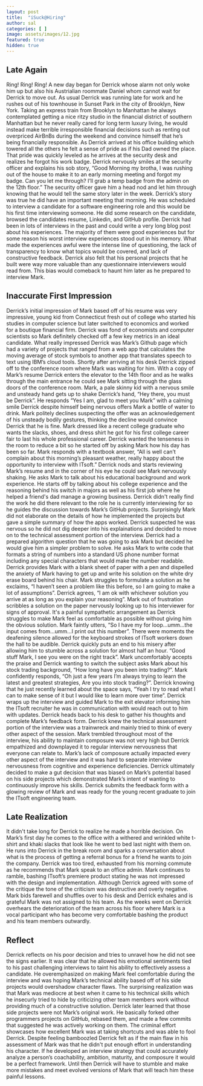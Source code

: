 ```yaml
---
layout: post
title:  "iSuck@Hiring"
author: sal
categories: [ ]
image: assets/images/12.jpg
featured: true
hidden: true
---
```


## Late Again

Ring! Ring! Ring! A new day began for Derrick whose alarm not only woke him up but also his Austrialian roommate Daniel whom cannot wait for Derrick to move out. As usual Derrick was running late for work and he rushes out of his townhouse in Sunset Park in the city of Brooklyn, New York. Taking an express train from Brooklyn to Manhattan he always contemplated getting a nice ritzy studio in the financial district of southern Manhattan but he never really cared for long term luxury living, he would instead make terrible irresponsible financial decisions such as renting out overpriced AirBnBs during the weekend and convince himself that he’s being financially responsible. As Derrick arrived at his office building which towered all the others he felt a sense of pride as if his Dad owned the place. That pride was quickly leveled as he arrives at the security desk and realizes he forgot his work badge. Derrick nervously smiles at the security officer and explains his sob story, “Good Morning my brotha, I was rushing out of the house to make it to an early morning meeting and forgot my badge. Can you let me through? I’ll grab a temp badge from the admin on the 12th floor.” The security officer gave him a head nod and let him through knowing that he would tell the same story later in the week. Derrick’s story was true he did have an important meeting that morning. He was scheduled to interview a candidate for a software engineering role and this would be his first time interviewing someone. He did some research on the candidate, browsed the candidates resume, Linkedin, and GitHub profile. Derrick had been in lots of interviews in the past and could write a very long blog post about his experiences. The majority of them were good experiences but for some reason his worst interview experiences stood out in his memory. What made the experiences awful were the intense line of questioning, the lack of transparency to know what topics would be covered, and lack of constructive feedback. Derrick also felt that his personal projects that he built were way more valuable than any questionnaire interviewers would read from. This bias would comeback to haunt him later as he prepared to interview Mark. 

## Inaccurate First Impression

Derrick’s initial impression of Mark based off of his resume was very impressive, young kid from Connecticut fresh out of college who started his studies in computer science but later switched to economics and worked for a boutique financial firm. Derrick was fond of economists and computer scientists so Mark definitely checked off a few key metrics in an ideal candidate. What really impressed Derrick was Mark’s Github page which had a variety of projects that ranged from a web app that calculates the moving average of stock symbols to another app that translates speech to text using IBM’s cloud tools. Shortly after arriving at his desk Derrick zipped off to the conference room where Mark was waiting for him. With a copy of Mark’s resume Derrick enters the elevator to the 14th floor and as he walks through the main entrance he could see Mark sitting through the glass doors of the conference room. Mark, a pale skinny kid with a nervous smile and unsteady hand gets up to shake Derrick’s hand, “Hey there, you must be Derrick”. He responds “Yes I am, glad to meet you Mark” with a calming smile Derrick despite himself being nervous offers Mark a bottle of water to drink. Mark politely declines suspecting the offer was an acknowledgement of his unsteady bodily gestures, thinking the decline would convince Derrick that he is fine. Mark dressed like a recent college graduate who wants the slacks, shoes, and dress shirt he got for his first college career fair to last his whole professional career. Derrick wanted the tenseness in the room to reduce a bit so he started off by asking Mark how his day has been so far. Mark responds with a textbook answer, “All is well can’t complain about this morning’s pleasant weather, really happy about the opportunity to interview with ITsoft.” Derrick nods and starts reviewing Mark’s resume and in the corner of his eye he could see Mark nervously shaking. He asks Mark to talk about his educational background and work experience. He starts off by talking about his college experience and the reasoning behind his switch in majors as well as his first job where he helped a friend's dad manage a growing business. Derrick didn't really find the work he did there relevant to the role he is currently interviewing for so he guides the discussion towards Mark’s GitHub projects. Surprisingly Mark did not elaborate on the details of how he implemented the projects but gave a simple summary of how the apps worked. Derrick suspected he was nervous so he did not dig deeper into his explainations and decided to move on to the technical assessment portion of the interview. Derrick had a prepared algorithm question that he was going to ask Mark but decided he would give him a simpler problem to solve. He asks Mark to write code that formats a string of numbers into a standard US phone number format including any special characters that would make the number readable. Derrick provides Mark with a blank sheet of paper with a pen and dispelled the anxiety of Mark having to get up and write his solution on the white dry erase board behind his chair. Mark struggles to formulate a solution as he exclaims, “I haven’t seen a problem like this before, so I am going to make a lot of assumptions”. Derrick agrees, “I am ok with whichever solution you arrive at as long as you explain your reasoning”. Mark out of frustration scribbles a solution on the paper nervously looking up to his interviewer for signs of approval. It's a painful sympathetic arrangement as Derrick struggles to make Mark feel as comfortable as possible without giving him the obvious solution. Mark faintly utters, “So I have my for loop...umm...the input comes from...umm...I print out this number”. There were moments the deafening silence allowed for the keyboard strokes of ITsoft workers down the hall to be audible. Derrick quickly puts an end to his misery after allowing him to stumble across a solution for almost half an hour. “Good stuff Mark, I see you were on the right track”. Mark uncomfortably accepts the praise and Derrick wanting to switch the subject asks Mark about his stock trading background, “How long have you been into trading?”. Mark confidently responds, “Oh just a few years I’m always trying to learn the latest and greatest strategies, Are you into stock trading?”. Derrick knowing that he just recently learned about the space says, “Yeah I try to read what I can to make sense of it but I would like to learn more over time”. Derrick wraps up the interview and guided Mark to the exit elevator informing him the ITsoft recruiter he was in communication with would reach out to him with updates. Derrick heads back to his desk to gather his thoughts and complete Mark’s feedback form. Derrick knew the technical assessment portion of the interview was a trainwreck and mainly tried to think of every other aspect of the session. Mark trembled throughout most of the interview, his ability to maintain composure was not very high but Derrick empathized and downplayed it to regular interview nervousness that everyone can relate to. Mark’s lack of composure actually impacted every other aspect of the interview and it was hard to separate interview nervousness from cognitive and experience deficiencies. Derrick ultimately decided to make a gut decision that was biased on Mark’s potential based on his side projects which demonstrated Mark’s intent of wanting to continuously improve his skills. Derrick submits the feedback form with a glowing review of Mark and was ready for the young recent graduate to join the ITsoft engineering team. 

## Late Realization

It didn't take long for Derrick to realize he made a horrible decision. On Mark’s first day he comes to the office with a withered and wrinkled white t-shirt and khaki slacks that look like he went to bed last night with them on. He runs into Derrick in the break room and sparks a conversation about what is the process of getting a referral bonus for a friend he wants to join the company. Derrick was too tired, exhausted from his morning commute as he recommends that Mark speak to an office admin. Mark continues to ramble, bashing ITsoft’s premiere product stating he was not impressed with the design and implementation. Although Derrick agreed with some of the critique the tone of the criticism was destructive and overly negative. Mark bids farewell and shuffles over to his desk and Derrick exhales and is grateful Mark was not assigned to his team. As the weeks went on Derrick overhears the deterioration of the team across his floor where Mark is a vocal participant who has become very comfortable bashing the product and his team members outwardly. 

## Reflect

Derrick reflects on his poor decision and tries to unravel how he did not see the signs earlier. It was clear that he allowed his emotional sentiments tied to his past challenging interviews to taint his ability to effectively assess a candidate. He overemphasized on making Mark feel comfortable during the interview and was hoping Mark’s technical ability based off of his side projects would overshadow character flaws. The surprising realization was that Mark was mediocre at best when it came to his technical skills which he insecurly tried to hide by criticizing other team members work without providing much of a constructive solution. Derrick later learned that those side projects were not Mark’s original work. He basically forked other programmers projects on GitHub, rebased them, and made a few commits that suggested he was actively working on them. The criminal effort showcases how excellent Mark was at taking shortcuts and was able to fool Derrick. Despite feeling bamboozled Derrick felt as if the main flaw in his assessment of Mark was that he didn't put enough effort in understanding his character. If he developed an interview strategy that could accurately analyze a person’s coachability, ambition, maturity, and composure it would be a perfect framework. Until then Derrick will have to stumble and make more mistakes and meet evolved versions of Mark that will teach him these painful lessons.



